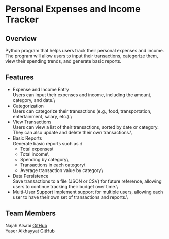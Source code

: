 # Personal Expenses and Income Tracker

## Overview
Python program that helps users track their personal expenses and income.\
The program will allow users to input their transactions, categorize them, view their spending trends, and generate basic reports.

## Features
- Expense and Income Entry\
  Users can input their expenses and income, including the amount, category, and date.\
- Categorization\
  Users can categorize their transactions (e.g., food, transportation, entertainment, salary, etc.).\
- View Transactions\
  Users can view a list of their transactions, sorted by date or category. They can also update and delete their own transactions.\
- Basic Reports\
     Generate basic reports such as :\
     * Total expenses\
     * Total income\
     * Spending by category\
     * Transactions in each category\
     * Average transaction value by category\
- Data Persistence\
  Save transactions to a file (JSON or CSV) for future reference, allowing users to continue tracking their budget over time.\
- Multi-User Support
  Implement support for multiple users, allowing each user to have their own set of transactions and reports.\

## Team Members
Najah Alsabi [GitHub](https://github.com/njahalshareif)\
Yaser Alkhayyat [GitHub](https://github.com/YaserKhy)
